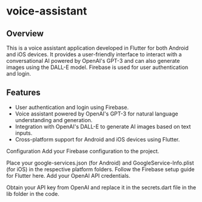 # voice-assistant
## Overview

This is a voice assistant application developed in Flutter for both Android and iOS devices. It provides a user-friendly interface to interact with a conversational AI powered by OpenAI's GPT-3 and can also generate images using the DALL-E model. Firebase is used for user authentication and login.

## Features

- User authentication and login using Firebase.
- Voice assistant powered by OpenAI's GPT-3 for natural language understanding and generation.
- Integration with OpenAI's DALL-E to generate AI images based on text inputs.
- Cross-platform support for Android and iOS devices using Flutter.

Configuration
Add your Firebase configuration to the project.

Place your google-services.json (for Android) and GoogleService-Info.plist (for iOS) in the respective platform folders.
Follow the Firebase setup guide for Flutter here.
Add your OpenAI API credentials.

Obtain your API key from OpenAI and replace it in the secrets.dart file in the lib folder in the code.
